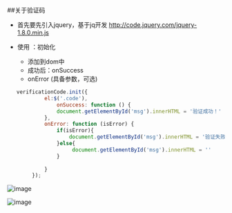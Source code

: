 
##关于验证码

* 首先要先引入jquery，基于jq开发   http://code.jquery.com/jquery-1.8.0.min.js

* 使用 ：初始化
    * 添加到dom中
    * 成功后：onSuccess 
    * onError  (具备参数，可选) 



```javascript
   verificationCode.init({
            el:$('.code'),
                onSuccess: function () {
                document.getElementById('msg').innerHTML = '验证成功！'
            },
            onError: function (isError) {
                if(isError){
                    document.getElementById('msg').innerHTML = '验证失败'
                }else{
                     document.getElementById('msg').innerHTML = ''
                }
              
            }
        });
```

![image](https://github.com/verificationCodes/微信图片_20180706145727_看图王.png)

![image](https://github.com/verificationCodes/微信图片_20180706145723_看图王.png)







        
